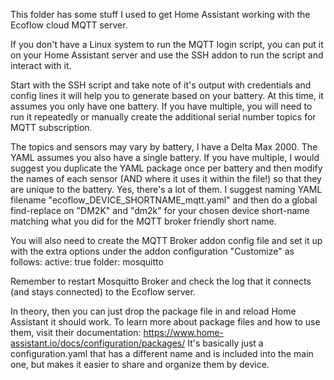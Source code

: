 This folder has some stuff I used to get Home Assistant working with the Ecoflow cloud MQTT server.

If you don't have a Linux system to run the MQTT login script, you can put it on your Home Assistant
server and use the SSH addon to run the script and interact with it.

Start with the SSH script and take note of it's output with credentials and config lines it will
help you to generate based on your battery.  At this time, it assumes you only have one battery.
If you have multiple, you will need to run it repeatedly or manually create the additional serial
number topics for MQTT subscription.

The topics and sensors may vary by battery, I have a Delta Max 2000.  The YAML assumes you also
have a single battery.  If you have multiple, I would suggest you duplicate the YAML package
once per battery and then modify the names of each sensor (AND where it uses it within the file!)
so that they are unique to the battery.  Yes, there's a lot of them.  I suggest naming YAML filename
"ecoflow_DEVICE_SHORTNAME_mqtt.yaml" and then do a global find-replace on "DM2K" and "dm2k" for your
chosen device short-name matching what you did for the MQTT broker friendly short name.

You will also need to create the MQTT Broker addon config file and set it up with the extra
options under the addon configuration "Customize" as follows:
active: true
folder: mosquitto

Remember to restart Mosquitto Broker and check the log that it connects (and stays connected)
to the Ecoflow server.

In theory, then you can just drop the package file in and reload Home Assistant it should work.
To learn more about package files and how to use them, visit their documentation:
https://www.home-assistant.io/docs/configuration/packages/
It's basically just a configuration.yaml that has a different name and is included into the
main one, but makes it easier to share and organize them by device.

